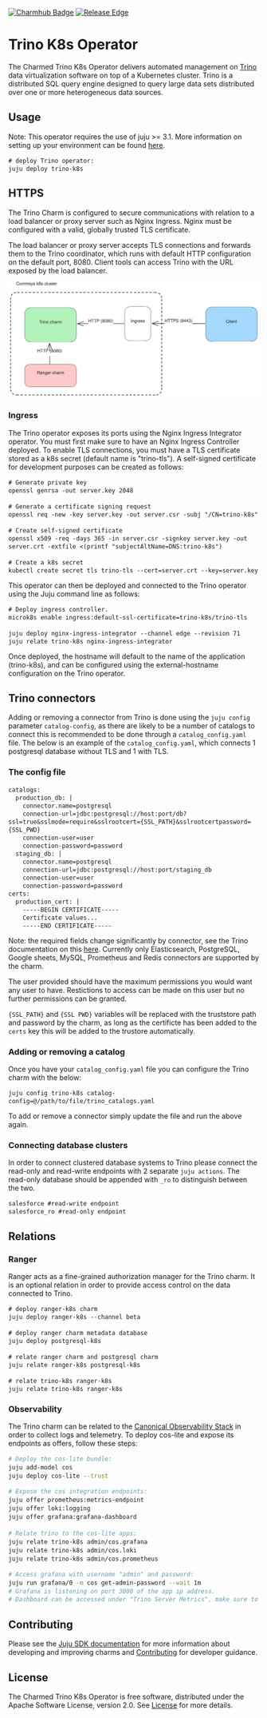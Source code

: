 [![Charmhub Badge](https://charmhub.io/trino-k8s/badge.svg)](https://charmhub.io/trino-k8s)
[![Release Edge](https://github.com/canonical/trino-k8s-operator/actions/workflows/test_and_publish_charm.yaml/badge.svg)](https://github.com/canonical/trino-k8s-operator/actions/workflows/test_and_publish_charm.yaml)

# Trino K8s Operator
The Charmed Trino K8s Operator delivers automated management on [Trino](https://trino.io/) data virtualization software on top of a Kubernetes cluster. Trino is a distributed SQL query engine designed to query large data sets distributed over one or more heterogeneous data sources.

## Usage
Note: This operator requires the use of juju >= 3.1. More information on setting up your environment can be found [here](CONTRIBUTING.md).

```
# deploy Trino operator:
juju deploy trino-k8s
```

## HTTPS
The Trino Charm is configured to secure communications with relation to a load balancer or proxy server such as Nginx Ingress. Nginx must be configured with a valid, globally trusted TLS certificate.

The load balancer or proxy server accepts TLS connections and forwards them to the Trino coordinator, which runs with default HTTP configuration on the default port, 8080. Client tools can access Trino with the URL exposed by the load balancer.

![trino-communication](trino-tls.svg)

### Ingress
The Trino operator exposes its ports using the Nginx Ingress Integrator operator. You must first make sure to have an Nginx Ingress Controller deployed. To enable TLS connections, you must have a TLS certificate stored as a k8s secret (default name is "trino-tls"). A self-signed certificate for development purposes can be created as follows:

```
# Generate private key
openssl genrsa -out server.key 2048

# Generate a certificate signing request
openssl req -new -key server.key -out server.csr -subj "/CN=trino-k8s"

# Create self-signed certificate
openssl x509 -req -days 365 -in server.csr -signkey server.key -out server.crt -extfile <(printf "subjectAltName=DNS:trino-k8s")

# Create a k8s secret
kubectl create secret tls trino-tls --cert=server.crt --key=server.key
```
This operator can then be deployed and connected to the Trino operator using the Juju command line as follows:

```
# Deploy ingress controller.
microk8s enable ingress:default-ssl-certificate=trino-k8s/trino-tls

juju deploy nginx-ingress-integrator --channel edge --revision 71
juju relate trino-k8s nginx-ingress-integrator
```

Once deployed, the hostname will default to the name of the application (trino-k8s), and can be configured using the external-hostname configuration on the Trino operator.

## Trino connectors
Adding or removing a connector from Trino is done using the `juju config` parameter `catalog-config`, as there are likely to be a number of catalogs to connect this is recommended to be done through a `catalog_config.yaml` file.
The below is an example of the `catalog_config.yaml`, which connects 1 postgresql database without TLS and 1 with TLS.

### The config file
```
catalogs:
  production_db: |
    connector.name=postgresql
    connection-url=jdbc:postgresql://host:port/db?ssl=true&sslmode=require&sslrootcert={SSL_PATH}&sslrootcertpassword={SSL_PWD}
    connection-user=user
    connection-password=password
  staging_db: |
    connector.name=postgresql
    connection-url=jdbc:postgresql://host:port/staging_db
    connection-user=user
    connection-password=password
certs:
  production_cert: |
    -----BEGIN CERTIFICATE-----
    Certificate values...
    -----END CERTIFICATE-----
```
Note: the required fields change significantly by connector, see the Trino documentation on this [here](https://trino.io/docs/current/connector.html). Currently only Elasticsearch, PostgreSQL, Google sheets, MySQL, Prometheus and Redis connectors are supported by the charm. 

The user provided should have the maximum permissions you would want any user to have. Restictions to access can be made on this user but no further permissions can be granted.

`{SSL_PATH}` and `{SSL PWD}` variables will be replaced with the truststore path and password by the charm, as long as the certificte has been added to the `certs` key this will be added to the trustore automatically.

### Adding or removing a catalog
Once you have your `catalog_config.yaml` file you can configure the Trino charm with the below:
```
juju config trino-k8s catalog-config=@/path/to/file/trino_catalogs.yaml
```
To add or remove a connector simply update the file and run the above again.

### Connecting database clusters
In order to connect clustered database systems to Trino please connect the read-only and read-write endpoints with 2 separate `juju actions`. The read-only database should be appended with `_ro` to distinguish between the two. 
```
salesforce #read-write endpoint
salesforce_ro #read-only endpoint
```
## Relations
### Ranger
Ranger acts as a fine-grained authorization manager for the Trino charm. It is an optional relation in order to provide access control on the data connected to Trino.

```
# deploy ranger-k8s charm
juju deploy ranger-k8s --channel beta

# deploy ranger charm metadata database
juju deploy postgresql-k8s

# relate ranger charm and postgresql charm
juju relate ranger-k8s postgresql-k8s

# relate trino-k8s ranger-k8s
juju relate trino-k8s ranger-k8s
```

### Observability

The Trino charm can be related to the
[Canonical Observability Stack](https://charmhub.io/topics/canonical-observability-stack)
in order to collect logs and telemetry.
To deploy cos-lite and expose its endpoints as offers, follow these steps:

```bash
# Deploy the cos-lite bundle:
juju add-model cos
juju deploy cos-lite --trust
```

```bash
# Expose the cos integration endpoints:
juju offer prometheus:metrics-endpoint
juju offer loki:logging
juju offer grafana:grafana-dashboard

# Relate trino to the cos-lite apps:
juju relate trino-k8s admin/cos.grafana
juju relate trino-k8s admin/cos.loki
juju relate trino-k8s admin/cos.prometheus
```

```bash
# Access grafana with username "admin" and password:
juju run grafana/0 -m cos get-admin-password --wait 1m
# Grafana is listening on port 3000 of the app ip address.
# Dashboard can be accessed under "Trino Server Metrics", make sure to select the juju model which contains your Trino charm.
```

## Contributing
Please see the [Juju SDK documentation](https://juju.is/docs/sdk) for more information about developing and improving charms and [Contributing](CONTRIBUTING.md) for developer guidance.

## License
The Charmed Trino K8s Operator is free software, distributed under the Apache Software License, version 2.0. See [License](LICENSE) for more details. 
